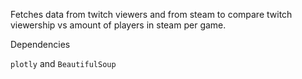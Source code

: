 Fetches data from twitch viewers and from steam to compare twitch viewership vs amount of players in steam per game.

Dependencies

`plotly` and `BeautifulSoup`
